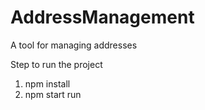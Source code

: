 # AddressManagement
A tool for managing addresses

Step to run the project 
1. npm install
2. npm start run
